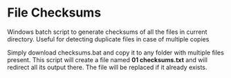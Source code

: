 # File Checksums

Windows batch script to generate checksums of all the files in current directory. Useful for detecting duplicate files in case of multiple copies

Simply download checksums.bat and copy it to any folder with multiple files present. This script will create a file named **01 checksums.txt** and will redirect all its output there. The file will be replaced if it already exists.
